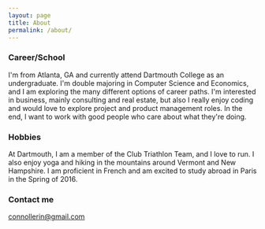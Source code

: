 ```yaml
---
layout: page
title: About
permalink: /about/
---
```


### Career/School

I'm from Atlanta, GA and currently attend Dartmouth College as an undergraduate. I'm double majoring in Computer Science and Economics, and I am exploring the many different options of career paths. I'm interested in business, mainly consulting and real estate, but also I really enjoy coding and would love to explore project and product management roles. In the end, I want to work with good people who care about what they're doing.

### Hobbies

At Dartmouth, I am a member of the Club Triathlon Team, and I love to run. I also enjoy yoga and hiking in the mountains around Vermont and New Hampshire. I am proficient in French and am excited to study abroad in Paris in the Spring of 2016. 

### Contact me

[connollerin@gmail.com](mailto:connollerin@gmail.com)
